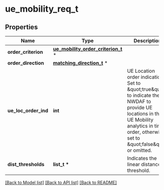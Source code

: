 # ue_mobility_req_t

## Properties
Name | Type | Description | Notes
------------ | ------------- | ------------- | -------------
**order_criterion** | [**ue_mobility_order_criterion_t**](ue_mobility_order_criterion.md) \* |  | [optional] 
**order_direction** | [**matching_direction_t**](matching_direction.md) \* |  | [optional] 
**ue_loc_order_ind** | **int** | UE Location order indication. Set to \&quot;true\&quot; to indicate the NWDAF to provide UE locations in the UE Mobility analytics in time order, otherwise set to \&quot;false\&quot; or omitted.  | [optional] 
**dist_thresholds** | **list_t \*** | Indicates the linear distance threshold. | [optional] 

[[Back to Model list]](../README.md#documentation-for-models) [[Back to API list]](../README.md#documentation-for-api-endpoints) [[Back to README]](../README.md)


